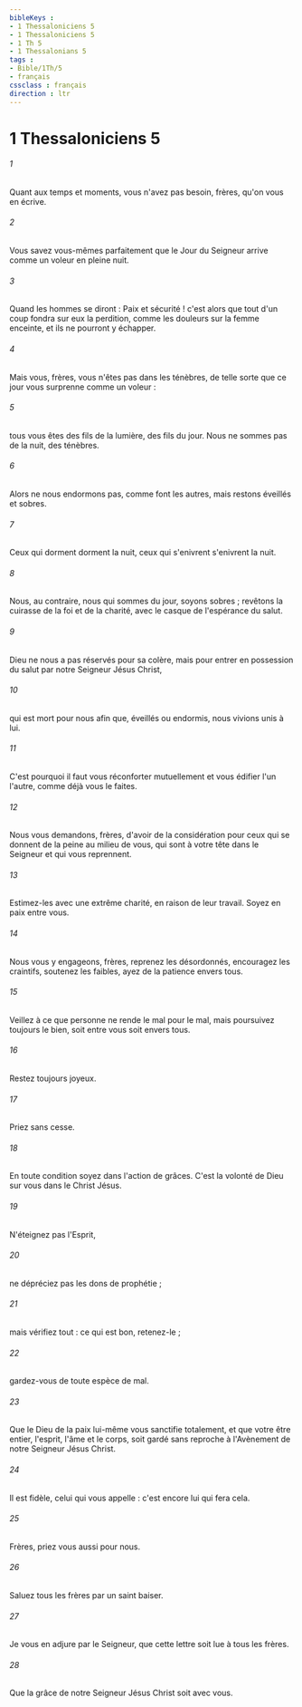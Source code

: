 ```yaml
---
bibleKeys : 
- 1 Thessaloniciens 5
- 1 Thessaloniciens 5
- 1 Th 5
- 1 Thessalonians 5
tags : 
- Bible/1Th/5
- français
cssclass : français
direction : ltr
---
```


# 1 Thessaloniciens 5

###### 1
Quant aux temps et moments, vous n'avez pas besoin, frères, qu'on vous en écrive. 
###### 2
Vous savez vous-mêmes parfaitement que le Jour du Seigneur arrive comme un voleur en pleine nuit. 
###### 3
Quand les hommes se diront : Paix et sécurité ! c'est alors que tout d'un coup fondra sur eux la perdition, comme les douleurs sur la femme enceinte, et ils ne pourront y échapper. 
###### 4
Mais vous, frères, vous n'êtes pas dans les ténèbres, de telle sorte que ce jour vous surprenne comme un voleur : 
###### 5
tous vous êtes des fils de la lumière, des fils du jour. Nous ne sommes pas de la nuit, des ténèbres. 
###### 6
Alors ne nous endormons pas, comme font les autres, mais restons éveillés et sobres. 
###### 7
Ceux qui dorment dorment la nuit, ceux qui s'enivrent s'enivrent la nuit. 
###### 8
Nous, au contraire, nous qui sommes du jour, soyons sobres ; revêtons la cuirasse de la foi et de la charité, avec le casque de l'espérance du salut. 
###### 9
Dieu ne nous a pas réservés pour sa colère, mais pour entrer en possession du salut par notre Seigneur Jésus Christ, 
###### 10
qui est mort pour nous afin que, éveillés ou endormis, nous vivions unis à lui. 
###### 11
C'est pourquoi il faut vous réconforter mutuellement et vous édifier l'un l'autre, comme déjà vous le faites. 
###### 12
Nous vous demandons, frères, d'avoir de la considération pour ceux qui se donnent de la peine au milieu de vous, qui sont à votre tête dans le Seigneur et qui vous reprennent. 
###### 13
Estimez-les avec une extrême charité, en raison de leur travail. Soyez en paix entre vous. 
###### 14
Nous vous y engageons, frères, reprenez les désordonnés, encouragez les craintifs, soutenez les faibles, ayez de la patience envers tous. 
###### 15
Veillez à ce que personne ne rende le mal pour le mal, mais poursuivez toujours le bien, soit entre vous soit envers tous. 
###### 16
Restez toujours joyeux. 
###### 17
Priez sans cesse. 
###### 18
En toute condition soyez dans l'action de grâces. C'est la volonté de Dieu sur vous dans le Christ Jésus. 
###### 19
N'éteignez pas l'Esprit, 
###### 20
ne dépréciez pas les dons de prophétie ; 
###### 21
mais vérifiez tout : ce qui est bon, retenez-le ; 
###### 22
gardez-vous de toute espèce de mal. 
###### 23
Que le Dieu de la paix lui-même vous sanctifie totalement, et que votre être entier, l'esprit, l'âme et le corps, soit gardé sans reproche à l'Avènement de notre Seigneur Jésus Christ. 
###### 24
Il est fidèle, celui qui vous appelle : c'est encore lui qui fera cela. 
###### 25
Frères, priez vous aussi pour nous. 
###### 26
Saluez tous les frères par un saint baiser. 
###### 27
Je vous en adjure par le Seigneur, que cette lettre soit lue à tous les frères. 
###### 28
Que la grâce de notre Seigneur Jésus Christ soit avec vous. 

